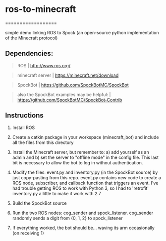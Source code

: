
# ros-to-minecraft
==================

simple demo linking ROS to Spock (an open-source python implementation of the Minecraft protocol)



Dependencies:
-------------

> ROS | http://www.ros.org/

> minecraft server | https://minecraft.net/download

> SpockBot | https://github.com/SpockBotMC/SpockBot

> also the SpockBot examples may be helpful: | https://github.com/SpockBotMC/SpockBot-Contrib


Instructions
------------

1. Install ROS

2. Create a catkin package in your workspace (minecraft_bot) and include all the files from this directory

3. Install the Minecraft server, but remember to: a) add yourself as an admin and b) set the server to "offline mode" in the config file. This last bit is necessary to allow the bot to log in without authentication.

4. Modify the files: event.py and inventory.py (in the SpockBot source) by just copy-pasting from this repo. event.py contains new code to create a ROS node, subscriber, and callback function that triggers an event. I've had trouble getting ROS to work with Python 3, so I had to 'retrofit' inventory.py a little to make it work with 2.7

5. Build the SpockBot source

6. Run the two ROS nodes: cog_sender and spock_listener. cog_sender randomly sends a digit from {0, 1, 2} to spock_listener

7. If everything worked, the bot should be... waving its arm occasionally (on receiving 1)


